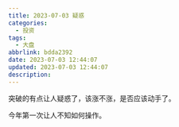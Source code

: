 ```yaml
---
title: 2023-07-03 疑惑
categories:
  - 投资
tags:
  - 大盘
abbrlink: bdda2392
date: 2023-07-03 12:44:07
updated: 2023-07-03 12:44:07
description:
---
```


突破的有点让人疑惑了，该涨不涨，是否应该动手了。

今年第一次让人不知如何操作。
